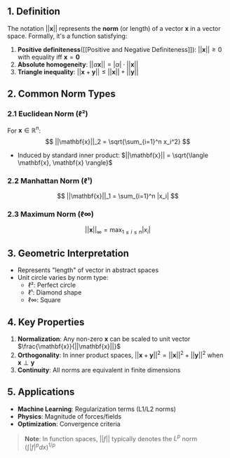 ## 1. Definition
The notation $||\mathbf{x}||$ represents the **norm** (or length) of a vector $\mathbf{x}$ in a vector space. Formally, it's a function satisfying:

1. **Positive definiteness**([[Positive and Negative Definiteness]]): $||\mathbf{x}|| \geq 0$ with equality iff $\mathbf{x} = \mathbf{0}$
2. **Absolute homogeneity**: $||\alpha\mathbf{x}|| = |\alpha| \cdot ||\mathbf{x}||$
3. **Triangle inequality**: $||\mathbf{x}+\mathbf{y}|| \leq ||\mathbf{x}|| + ||\mathbf{y}||$

## 2. Common Norm Types

### 2.1 Euclidean Norm (ℓ²)
For $\mathbf{x} \in \mathbb{R}^n$:
$$
||\mathbf{x}||_2 = \sqrt{\sum_{i=1}^n x_i^2}
$$
- Induced by standard inner product: $||\mathbf{x}|| = \sqrt{\langle \mathbf{x}, \mathbf{x} \rangle}$

### 2.2 Manhattan Norm (ℓ¹)
$$
||\mathbf{x}||_1 = \sum_{i=1}^n |x_i|
$$

### 2.3 Maximum Norm (ℓ∞)
$$
||\mathbf{x}||_\infty = \max_{1 \leq i \leq n} |x_i|
$$

## 3. Geometric Interpretation
- Represents "length" of vector in abstract spaces
- Unit circle varies by norm type:
  - ℓ²: Perfect circle
  - ℓ¹: Diamond shape
  - ℓ∞: Square

## 4. Key Properties
1. **Normalization**: Any non-zero $\mathbf{x}$ can be scaled to unit vector $\frac{\mathbf{x}}{||\mathbf{x}||}$
2. **Orthogonality**: In inner product spaces, $||\mathbf{x}+\mathbf{y}||^2 = ||\mathbf{x}||^2 + ||\mathbf{y}||^2$ when $\mathbf{x} \perp \mathbf{y}$
3. **Continuity**: All norms are equivalent in finite dimensions

## 5. Applications
- **Machine Learning**: Regularization terms (L1/L2 norms)
- **Physics**: Magnitude of forces/fields
- **Optimization**: Convergence criteria

> **Note**: In function spaces, $||f||$ typically denotes the $L^p$ norm $\left(\int |f|^p dx\right)^{1/p}$